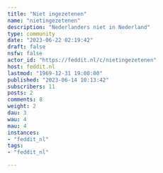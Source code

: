 ```yaml
---
title: "Niet ingezetenen" 
name: "nietingezetenen"
description: "Nederlanders niet in Nederland"
type: community
date: "2023-06-22 02:19:42"
draft: false
nsfw: false
actor_id: "https://feddit.nl/c/nietingezetenen"
host: feddit.nl
lastmod: "1969-12-31 19:00:00"
published: "2023-06-14 10:13:42"
subscribers: 11
posts: 2
comments: 8
weight: 2
dau: 3
wau: 4
mau: 4
instances:
- "feddit_nl"
tags: 
- "feddit_nl"

---
```

